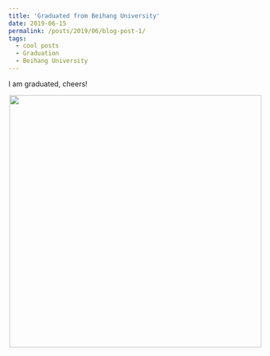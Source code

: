 ```yaml
---
title: 'Graduated from Beihang University'
date: 2019-06-15
permalink: /posts/2019/06/blog-post-1/
tags:
  - cool posts
  - Graduation
  - Beihang University
---
```


I am graduated, cheers! 
<p align="center">
  <img src = "http://PeterZZQ.github.io/images/pic.png" width = "500ptx"/>
</p>
